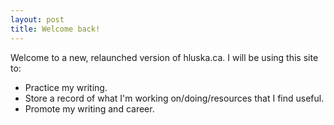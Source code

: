 ```yaml
---
layout: post
title: Welcome back!
---
```


Welcome to a new, relaunched version of hluska.ca. I will be using this site to:

* Practice my writing.
* Store a record of what I'm working on/doing/resources that I find useful.
* Promote my writing and career.
